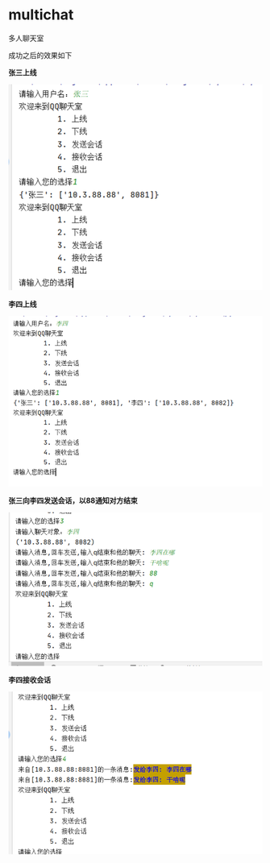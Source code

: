 # multichat
多人聊天室

成功之后的效果如下

**张三上线**

![image-20221106141005151](README/image-20221106141005151.png)

**李四上线**

![image-20221106141017208](README/image-20221106141017208.png)

**张三向李四发送会话，以88通知对方结束**

![image-20221106141100018](README/image-20221106141100018.png)

**李四接收会话**

![image-20221106141126907](README/image-20221106141126907.png)
